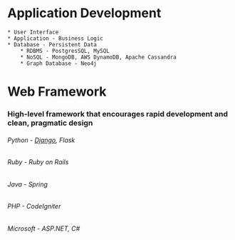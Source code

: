 # Application Development
    * User Interface
    * Application - Business Logic
    * Database - Persistent Data
        * RDBMS - PostgresSQL, MySQL
        * NoSQL - MongoDB, AWS DynamoDB, Apache Cassandra
        * Graph Database - Neo4j
# Web Framework
### High-level framework that encourages rapid development and clean, pragmatic design
###### Python - [Django](https://www.djangoproject.com/), Flask
###### Ruby - Ruby on Rails
###### Java - Spring
###### PHP - CodeIgniter
###### Microsoft - ASP.NET, C# 
 
